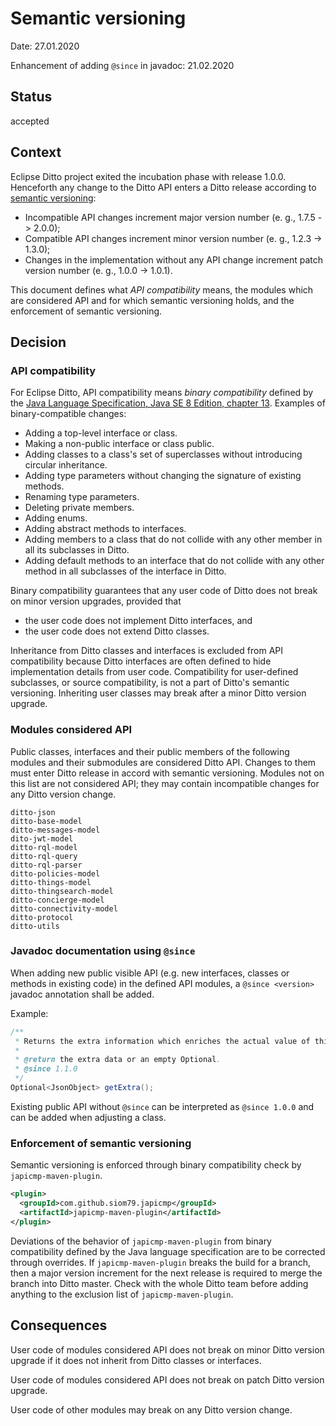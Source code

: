 # Semantic versioning

Date: 27.01.2020

Enhancement of adding `@since` in javadoc: 21.02.2020

## Status

accepted

## Context

Eclipse Ditto project exited the incubation phase with release 1.0.0.
Henceforth any change to the Ditto API enters a Ditto release according to [semantic versioning](https://semver.org):
- Incompatible API changes increment major version number (e. g., 1.7.5 -> 2.0.0);
- Compatible API changes increment minor version number (e. g., 1.2.3 -> 1.3.0);
- Changes in the implementation without any API change increment patch version number (e. g., 1.0.0 -> 1.0.1).

This document defines what _API compatibility_ means,
the modules which are considered API and for which semantic versioning holds,
and the enforcement of semantic versioning.

## Decision

### API compatibility

For Eclipse Ditto, API compatibility means _binary compatibility_ defined by
the [Java Language Specification, Java SE 8 Edition, chapter 13](https://docs.oracle.com/javase/specs/jls/se8/html/jls-13.html).
Examples of binary-compatible changes:
- Adding a top-level interface or class.
- Making a non-public interface or class public.
- Adding classes to a class's set of superclasses without introducing circular inheritance.
- Adding type parameters without changing the signature of existing methods.
- Renaming type parameters.
- Deleting private members.
- Adding enums.
- Adding abstract methods to interfaces.
- Adding members to a class that do not collide with any other member in all its subclasses in Ditto.
- Adding default methods to an interface that do not collide with any other method in all subclasses of the interface
  in Ditto.

Binary compatibility guarantees that any user code of Ditto does not break on minor version upgrades, provided that
- the user code does not implement Ditto interfaces, and
- the user code does not extend Ditto classes.

Inheritance from Ditto classes and interfaces is excluded from API compatibility because Ditto interfaces are often
defined to hide implementation details from user code. Compatibility for user-defined subclasses, or source
compatibility, is not a part of Ditto's semantic versioning. Inheriting user classes may break after a minor Ditto
version upgrade.

### Modules considered API

Public classes, interfaces and their public members of the following modules and their submodules are considered
Ditto API. Changes to them must enter Ditto release in accord with semantic versioning.
Modules not on this list are not considered API; they may contain incompatible changes for any Ditto version change.

```
ditto-json
ditto-base-model
ditto-messages-model
dito-jwt-model
ditto-rql-model
ditto-rql-query
ditto-rql-parser
ditto-policies-model
ditto-things-model
ditto-thingsearch-model
ditto-concierge-model
ditto-connectivity-model
ditto-protocol
ditto-utils
```

### Javadoc documentation using `@since`

When adding new public visible API (e.g. new interfaces, classes or methods in existing code) in the defined API modules, a `@since <version>` javadoc annotation shall be added.

Example:
```java
/**
 * Returns the extra information which enriches the actual value of this change.
 * 
 * @return the extra data or an empty Optional.
 * @since 1.1.0
 */
Optional<JsonObject> getExtra();
```

Existing public API without `@since` can be interpreted as `@since 1.0.0` and can be added when adjusting a class.

### Enforcement of semantic versioning

Semantic versioning is enforced through binary compatibility check by `japicmp-maven-plugin`.
```xml
<plugin>
  <groupId>com.github.siom79.japicmp</groupId>
  <artifactId>japicmp-maven-plugin</artifactId>
</plugin>
```
Deviations of the behavior of `japicmp-maven-plugin` from binary compatibility defined by the Java language
specification are to be corrected through overrides. If `japicmp-maven-plugin` breaks the build for a branch,
then a major version increment for the next release is required to merge the branch into Ditto master.
Check with the whole Ditto team before adding anything to the exclusion list of `japicmp-maven-plugin`.

## Consequences

User code of modules considered API does not break on minor Ditto version upgrade if it does not inherit from Ditto
classes or interfaces.

User code of modules considered API does not break on patch Ditto version upgrade.

User code of other modules may break on any Ditto version change.

